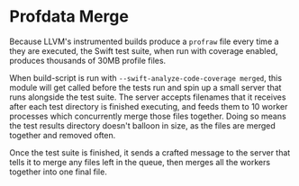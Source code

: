 # Profdata Merge

Because LLVM's instrumented builds produce a `profraw` file every time a
they are executed, the Swift test suite, when run with coverage enabled,
produces thousands of 30MB profile files.

When build-script is run with `--swift-analyze-code-coverage merged`, this
module will get called before the tests run and spin up a small server that
runs alongside the test suite. The server accepts filenames that it receives
after each test directory is finished executing, and feeds them to 10 worker
processes which concurrently merge those files together. Doing so means the
test results directory doesn't balloon in size, as the files are merged together
and removed often.

Once the test suite is finished, it sends a crafted message to the server that
tells it to merge any files left in the queue, then merges all the workers
together into one final file.
